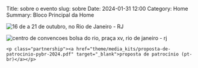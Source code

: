 Title: sobre o evento
slug: sobre
Date: 2024-01-31 12:00
Category: Home
Summary: Bloco Principal da Home


<section id="sobre">
<div class="mb-4 text-white">
    <p>
        <img src="/theme/images/data.png" alt="16 de a 21 de outubro, no Rio de Janeiro - RJ" class="img-fluid">
    </p>
    <p>
        <img src="/theme/images/ccbr-rj.png" alt="centro de convencoes bolsa do rio, praça xv, rio de janeiro - rj" class="img-fluid">
    </p>

    <p class="partnership"><a href="theme/media_kits/proposta-de-patrocinio-pybr-2024.pdf" target="_blank">proposta de patrocínio (pt-br)</a></p>
</div>
</section>